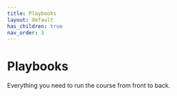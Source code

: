 ```yaml
---
title: Playbooks
layout: default
has_children: true
nav_order: 3
---
```


# Playbooks

Everything you need to run the course from front to back.

